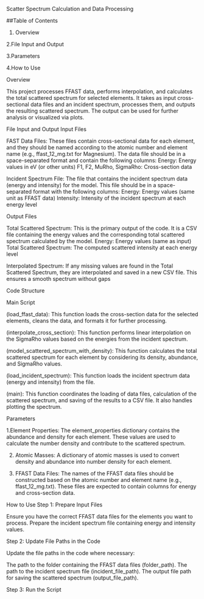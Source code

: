 Scatter Spectrum Calculation and Data Processing

##Table of Contents

  1. Overview
     
  2.File Input and Output
  
  3.Parameters
  
  4.How to Use

  

Overview

This project processes FFAST data, performs interpolation, and calculates the total scattered spectrum for selected elements. It takes as input cross-sectional data files and an incident spectrum, processes them, and outputs the resulting scattered spectrum. The output can be used for further analysis or visualized via plots.


File Input and Output
Input Files

FAST Data Files: These files contain cross-sectional data for each element, and they should be named according to the atomic number and element name (e.g., ffast_12_mg.txt for Magnesium). The data file    should be in a space-separated format and contain the following columns:
        Energy: Energy values in eV (or other units)
        F1, F2, MuRho, SigmaRho: Cross-section data

Incident Spectrum File: The file that contains the incident spectrum data (energy and intensity) for the model. This file should be in a space-separated format with the following columns:
        Energy: Energy values (same unit as FFAST data)
        Intensity: Intensity of the incident spectrum at each energy level

Output Files

  Total Scattered Spectrum: This is the primary output of the code. It is a CSV file containing the energy values and the corresponding total scattered spectrum calculated by the model.
        Energy: Energy values (same as input)
        Total Scattered Spectrum: The computed scattered intensity at each energy level

  Interpolated Spectrum: If any missing values are found in the Total Scattered Spectrum, they are interpolated and saved in a new CSV file. This ensures a smooth spectrum without gaps


Code Structure

Main Script

  (load_ffast_data): This function loads the cross-section data for the selected elements, cleans the data, and formats it for further processing.

  (interpolate_cross_section): This function performs linear interpolation on the SigmaRho values based on the energies from the incident spectrum.

  (model_scattered_spectrum_with_density): This function calculates the total scattered spectrum for each element by considering its density, abundance, and SigmaRho values.

  (load_incident_spectrum): This function loads the incident spectrum data (energy and intensity) from the file.

  (main): This function coordinates the loading of data files, calculation of the scattered spectrum, and saving of the results to a CSV file. It also handles plotting the spectrum.


  Parameters
  
   1.Element Properties:
     The element_properties dictionary contains the abundance and density for each element. These values are used to calculate the number density and contribute to the scattered spectrum.

   2. Atomic Masses:
     A dictionary of atomic masses is used to convert density and abundance into number density for each element.

  3. FFAST Data Files:
     The names of the FFAST data files should be constructed based on the atomic number and element name (e.g., ffast_12_mg.txt). These files are expected to contain columns for energy and cross-section data.



  How to Use
Step 1: Prepare Input Files

  Ensure you have the correct FFAST data files for the elements you want to process.
  Prepare the incident spectrum file containing energy and intensity values.

Step 2: Update File Paths in the Code

Update the file paths in the code where necessary:

  The path to the folder containing the FFAST data files (folder_path).
  The path to the incident spectrum file (incident_file_path).
  The output file path for saving the scattered spectrum (output_file_path).

Step 3: Run the Script


 
